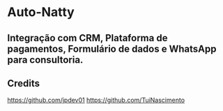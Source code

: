 # Auto-Natty
            
</pre>


## Integração com CRM, Plataforma de pagamentos, Formulário de dados e WhatsApp para consultoria.

## Credits
https://github.com/jpdev01
https://github.com/TuiNascimento
